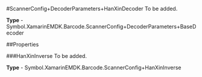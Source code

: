 #ScannerConfig+DecoderParameters+HanXinDecoder
To be added.

**Type** - Symbol.XamarinEMDK.Barcode.ScannerConfig+DecoderParameters+BaseDecoder

##Properties

###HanXinInverse
To be added.

**Type** - Symbol.XamarinEMDK.Barcode.ScannerConfig+HanXinInverse



